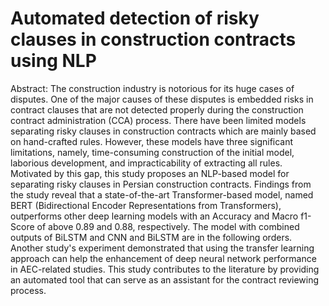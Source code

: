 # Automated detection of risky clauses in construction contracts using NLP



Abstract: The construction industry is notorious for its huge cases of disputes. One of the major causes of these disputes is embedded risks in contract clauses that are not detected properly during the construction contract administration (CCA) process. There have been limited models separating risky clauses in construction contracts which are mainly based on hand-crafted rules. However, these models have three significant limitations, namely, time-consuming construction of the initial model, laborious development, and impracticability of extracting all rules. Motivated by this gap, this study proposes an NLP-based model for separating risky clauses in Persian construction contracts. Findings from the study reveal that a state-of-the-art Transformer-based model, named BERT (Bidirectional Encoder Representations from Transformers), outperforms other deep learning models with an Accuracy and Macro f1-Score of above 0.89 and 0.88, respectively. The model with combined outputs of BiLSTM and CNN and BiLSTM are in the following orders. Another study's experiment demonstrated that using the transfer learning approach can help the enhancement of deep neural network performance in AEC-related studies. This study contributes to the literature by providing an automated tool that can serve as an assistant for the contract reviewing process.
